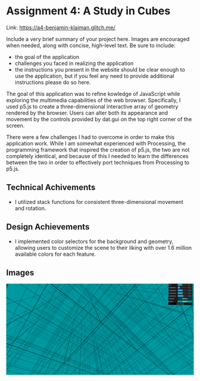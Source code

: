 # Assignment 4: A Study in Cubes

Link: https://a4-benjamin-klaiman.glitch.me/

Include a very brief summary of your project here. Images are encouraged when needed, along with concise, high-level text. Be sure to include:

- the goal of the application
- challenges you faced in realizing the application
- the instructions you present in the website should be clear enough to use the application, but if you feel any need to provide additional instructions please do so here.

The goal of this application was to refine kowledge of JavaScript while exploring the multimedia capabilities of the web browser.
Specifically, I used p5.js to create a three-dimensional interactive array of geometry rendered by the browser. Users can alter both its appearance and movement by the
controls provided by dat.gui on the top right corner of the screen.

There were a few challenges I had to overcome in order to make this application work. While I am somewhat experienced with Processing, the programming framework that inspired
the creation of p5.js, the two are not completely identical, and because of this I needed to learn the differences between the two in order to effectively port techniques
from Processing to p5.js. 

## Technical Achivements
- I utilized stack functions for consistent three-dimensional movement and rotation.

## Design Achievements
- I implemented color selectors for the background and geometry, allowing users to customize the scene to their liking with over 1.6 million available colors for each feature.

## Images
![](img/1.PNG?raw=true)
